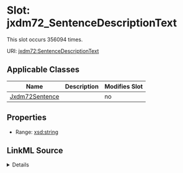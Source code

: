 

# Slot: jxdm72_SentenceDescriptionText




This slot occurs 356094 times.


URI: [jxdm72:SentenceDescriptionText](http://release.niem.gov/niem/domains/jxdm/7.2/SentenceDescriptionText)



<!-- no inheritance hierarchy -->





## Applicable Classes

| Name | Description | Modifies Slot |
| --- | --- | --- |
| [Jxdm72Sentence](../classes/Jxdm72Sentence.md) |  |  no  |







## Properties

* Range: [xsd:string](http://www.w3.org/2001/XMLSchema#string)







## LinkML Source

<details>

```yaml
name: jxdm72_SentenceDescriptionText
from_schema: okns:scales-kg
rank: 1000
slot_uri: jxdm72:SentenceDescriptionText
alias: jxdm72_SentenceDescriptionText
domain_of:
- jxdm72_Sentence
range: string

```
</details>